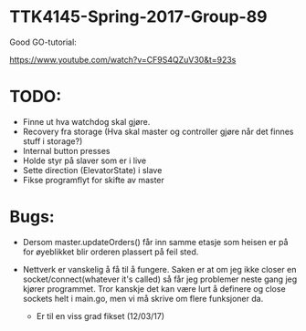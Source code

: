 # TTK4145-Spring-2017-Group-89

Good GO-tutorial:

https://www.youtube.com/watch?v=CF9S4QZuV30&t=923s


# TODO:
* Finne ut hva watchdog skal gjøre.
* Recovery fra storage (Hva skal master og controller gjøre når det finnes stuff i storage?)
* Internal button presses
* Holde  styr på slaver som er i live
* Sette direction (ElevatorState) i slave
* Fikse programflyt for skifte av master


# Bugs:
* Dersom master.updateOrders() får inn samme etasje som heisen er på for øyeblikket blir orderen plassert på feil sted.

* Nettverk er vanskelig å få til å fungere. Saken er at om jeg ikke closer en socket/connect(whatever it's called) så får jeg problemer neste gang jeg kjører programmet. Tror kanskje det kan være lurt å definere og close sockets helt i main.go, men vi må skrive om flere funksjoner da.
  * Er til en viss grad fikset (12/03/17)

